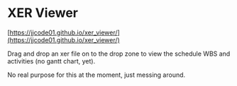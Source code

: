# XER Viewer  

[https://jjcode01.github.io/xer_viewer/](https://jjcode01.github.io/xer_viewer/)

Drag and drop an xer file on to the drop zone to view the schedule WBS and activities (no gantt chart, yet).  

No real purpose for this at the moment, just messing around.